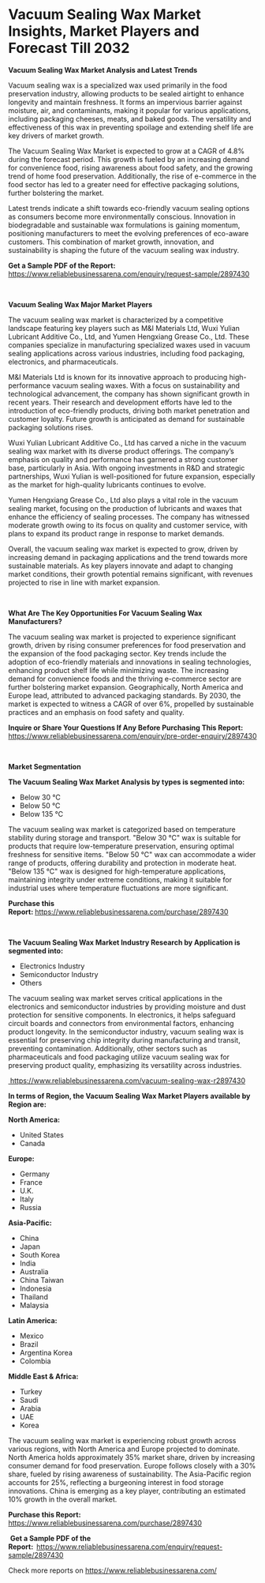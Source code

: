 <p><h1>Vacuum Sealing Wax Market Insights, Market Players and Forecast Till 2032</h1></p><p><strong>Vacuum Sealing Wax Market Analysis and Latest Trends</strong></p>
<p><p>Vacuum sealing wax is a specialized wax used primarily in the food preservation industry, allowing products to be sealed airtight to enhance longevity and maintain freshness. It forms an impervious barrier against moisture, air, and contaminants, making it popular for various applications, including packaging cheeses, meats, and baked goods. The versatility and effectiveness of this wax in preventing spoilage and extending shelf life are key drivers of market growth.</p><p>The Vacuum Sealing Wax Market is expected to grow at a CAGR of 4.8% during the forecast period. This growth is fueled by an increasing demand for convenience food, rising awareness about food safety, and the growing trend of home food preservation. Additionally, the rise of e-commerce in the food sector has led to a greater need for effective packaging solutions, further bolstering the market.</p><p>Latest trends indicate a shift towards eco-friendly vacuum sealing options as consumers become more environmentally conscious. Innovation in biodegradable and sustainable wax formulations is gaining momentum, positioning manufacturers to meet the evolving preferences of eco-aware customers. This combination of market growth, innovation, and sustainability is shaping the future of the vacuum sealing wax industry.</p></p>
<p><strong>Get a Sample PDF of the Report:&nbsp;</strong> <a href="https://www.reliablebusinessarena.com/enquiry/request-sample/2897430?utm_campaign=2133&utm_medium=2&utm_source=Github&utm_content=ia&utm_term=15032025&utm_id=vacuum-sealing-wax">https://www.reliablebusinessarena.com/enquiry/request-sample/2897430</a></p>
<p>&nbsp;</p>
<p><strong>Vacuum Sealing Wax Major Market Players</strong></p>
<p><p>The vacuum sealing wax market is characterized by a competitive landscape featuring key players such as M&I Materials Ltd, Wuxi Yulian Lubricant Additive Co., Ltd, and Yumen Hengxiang Grease Co., Ltd. These companies specialize in manufacturing specialized waxes used in vacuum sealing applications across various industries, including food packaging, electronics, and pharmaceuticals.</p><p>M&I Materials Ltd is known for its innovative approach to producing high-performance vacuum sealing waxes. With a focus on sustainability and technological advancement, the company has shown significant growth in recent years. Their research and development efforts have led to the introduction of eco-friendly products, driving both market penetration and customer loyalty. Future growth is anticipated as demand for sustainable packaging solutions rises.</p><p>Wuxi Yulian Lubricant Additive Co., Ltd has carved a niche in the vacuum sealing wax market with its diverse product offerings. The company’s emphasis on quality and performance has garnered a strong customer base, particularly in Asia. With ongoing investments in R&D and strategic partnerships, Wuxi Yulian is well-positioned for future expansion, especially as the market for high-quality lubricants continues to evolve.</p><p>Yumen Hengxiang Grease Co., Ltd also plays a vital role in the vacuum sealing market, focusing on the production of lubricants and waxes that enhance the efficiency of sealing processes. The company has witnessed moderate growth owing to its focus on quality and customer service, with plans to expand its product range in response to market demands.</p><p>Overall, the vacuum sealing wax market is expected to grow, driven by increasing demand in packaging applications and the trend towards more sustainable materials. As key players innovate and adapt to changing market conditions, their growth potential remains significant, with revenues projected to rise in line with market expansion.</p></p>
<p>&nbsp;</p>
<p><strong>What Are The Key Opportunities For Vacuum Sealing Wax Manufacturers?</strong></p>
<p><p>The vacuum sealing wax market is projected to experience significant growth, driven by rising consumer preferences for food preservation and the expansion of the food packaging sector. Key trends include the adoption of eco-friendly materials and innovations in sealing technologies, enhancing product shelf life while minimizing waste. The increasing demand for convenience foods and the thriving e-commerce sector are further bolstering market expansion. Geographically, North America and Europe lead, attributed to advanced packaging standards. By 2030, the market is expected to witness a CAGR of over 6%, propelled by sustainable practices and an emphasis on food safety and quality.</p></p>
<p><strong>Inquire or Share Your Questions If Any Before Purchasing This Report:</strong> <a href="https://www.reliablebusinessarena.com/enquiry/pre-order-enquiry/2897430?utm_campaign=2133&utm_medium=2&utm_source=Github&utm_content=ia&utm_term=15032025&utm_id=vacuum-sealing-wax">https://www.reliablebusinessarena.com/enquiry/pre-order-enquiry/2897430</a></p>
<p>&nbsp;</p>
<p><strong>Market Segmentation</strong></p>
<p><strong>The Vacuum Sealing Wax Market Analysis by types is segmented into:</strong></p>
<p><ul><li>Below 30 ℃</li><li>Below 50 ℃</li><li>Below 135 ℃</li></ul></p>
<p><p>The vacuum sealing wax market is categorized based on temperature stability during storage and transport. "Below 30 ℃" wax is suitable for products that require low-temperature preservation, ensuring optimal freshness for sensitive items. "Below 50 ℃" wax can accommodate a wider range of products, offering durability and protection in moderate heat. "Below 135 ℃" wax is designed for high-temperature applications, maintaining integrity under extreme conditions, making it suitable for industrial uses where temperature fluctuations are more significant.</p></p>
<p><strong>Purchase this Report:&nbsp;</strong><a href="https://www.reliablebusinessarena.com/purchase/2897430?utm_campaign=2133&utm_medium=2&utm_source=Github&utm_content=ia&utm_term=15032025&utm_id=vacuum-sealing-wax">https://www.reliablebusinessarena.com/purchase/2897430</a></p>
<p>&nbsp;</p>
<p><strong>The Vacuum Sealing Wax Market Industry Research by Application is segmented into:</strong></p>
<p><ul><li>Electronics Industry</li><li>Semiconductor Industry</li><li>Others</li></ul></p>
<p><p>The vacuum sealing wax market serves critical applications in the electronics and semiconductor industries by providing moisture and dust protection for sensitive components. In electronics, it helps safeguard circuit boards and connectors from environmental factors, enhancing product longevity. In the semiconductor industry, vacuum sealing wax is essential for preserving chip integrity during manufacturing and transit, preventing contamination. Additionally, other sectors such as pharmaceuticals and food packaging utilize vacuum sealing wax for preserving product quality, emphasizing its versatility across industries.</p></p>
<p><a href="https://www.reliablebusinessarena.com/vacuum-sealing-wax-r2897430?utm_campaign=2133&utm_medium=2&utm_source=Github&utm_content=ia&utm_term=15032025&utm_id=vacuum-sealing-wax">&nbsp;https://www.reliablebusinessarena.com/vacuum-sealing-wax-r2897430</a></p>
<p><strong>In terms of Region, the Vacuum Sealing Wax Market Players available by Region are:</strong></p>
<p>
    <p> <strong> North America: </strong>
        <ul>
            <li>United States</li>
            <li>Canada</li>
        </ul>
        </p> 
    <p> <strong> Europe: </strong>
        <ul>
            <li>Germany</li>
            <li>France</li>
            <li>U.K.</li>
            <li>Italy</li>
            <li>Russia</li>
        </ul>
        </p> 
    <p> <strong> Asia-Pacific: </strong>
        <ul>
            <li>China</li>
            <li>Japan</li>
            <li>South Korea</li>
            <li>India</li>
            <li>Australia</li>
            <li>China Taiwan</li>
            <li>Indonesia</li>
            <li>Thailand</li>
            <li>Malaysia</li>
        </ul>
        </p> 
    <p> <strong> Latin America: </strong>
        <ul>
            <li>Mexico</li>
            <li>Brazil</li>
            <li>Argentina Korea</li>
            <li>Colombia</li>
        </ul>
        </p> 
    <p> <strong> Middle East & Africa: </strong>
        <ul>
            <li>Turkey</li>
            <li>Saudi</li>
            <li>Arabia</li>
            <li>UAE</li>
            <li>Korea</li>
        </ul>
    </p>
    </p>
<p><p>The vacuum sealing wax market is experiencing robust growth across various regions, with North America and Europe projected to dominate. North America holds approximately 35% market share, driven by increasing consumer demand for food preservation. Europe follows closely with a 30% share, fueled by rising awareness of sustainability. The Asia-Pacific region accounts for 25%, reflecting a burgeoning interest in food storage innovations. China is emerging as a key player, contributing an estimated 10% growth in the overall market.</p></p>
<p><strong>Purchase this Report: </strong><a href="https://www.reliablebusinessarena.com/purchase/2897430?utm_campaign=2133&utm_medium=2&utm_source=Github&utm_content=ia&utm_term=15032025&utm_id=vacuum-sealing-wax">https://www.reliablebusinessarena.com/purchase/2897430</a></p>
<p>&nbsp;<strong>Get a Sample PDF of the Report:&nbsp;&nbsp;</strong><a href="https://www.reliablebusinessarena.com/enquiry/request-sample/2897430?utm_campaign=2133&utm_medium=2&utm_source=Github&utm_content=ia&utm_term=15032025&utm_id=vacuum-sealing-wax">https://www.reliablebusinessarena.com/enquiry/request-sample/2897430</a></p>
<p><strong></strong></p>
<p>Check more reports on <a href="https://www.reliablebusinessarena.com/?utm_campaign=2133&utm_medium=2&utm_source=Github&utm_content=ia&utm_term=15032025&utm_id=vacuum-sealing-wax">https://www.reliablebusinessarena.com/</a></p>